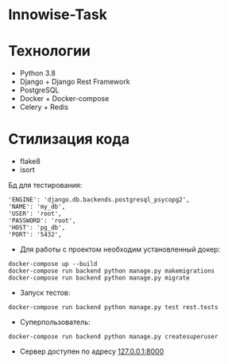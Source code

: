 # Innowise-Task

# Технологии
- Python 3.8
- Django + Django Rest Framework
- PostgreSQL 
- Docker + Docker-compose
- Celery + Redis

# Стилизация кода
- flake8
- isort

Бд для тестирования:
```$xslt
'ENGINE': 'django.db.backends.postgresql_psycopg2',
'NAME': 'my_db',
'USER': 'root',
'PASSWORD': 'root',
'HOST': 'pg_db',
'PORT': '5432',
```

- Для работы с проектом необходим установленный докер:
```$xslt
docker-compose up --build
docker-compose run backend python manage.py makemigrations
docker-compose run backend python manage.py migrate
```

- Запуск тестов:
```$xslt
docker-compose run backend python manage.py test rest.tests
```

- Суперпользователь:
```$xslt
docker-compose run backend python manage.py createsuperuser
```

- Сервер доступен по адресу [127.0.0.1:8000](http://127.0.0.1:8000/)



